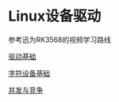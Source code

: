 # Linux设备驱动

参考迅为RK3568的视频学习路线

[驱动基础](001_驱动基础/README.md)

[字符设备基础](002_字符设备基础/README.md)

[并发与竞争](003_并发与竞争/README.md)
